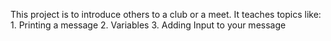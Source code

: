 This project is to introduce others to a club or a meet. It teaches topics like:
	1. Printing a message
 	2. Variables
	3. Adding Input to your message
